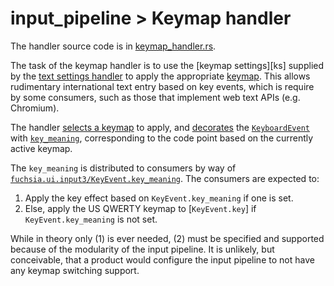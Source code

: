# input_pipeline > Keymap handler

The handler source code is in [keymap_handler.rs][kh].

The task of the keymap handler is to use the [keymap settings][ks] supplied by
the [text settings handler](text_settings_handler.md) to apply the appropriate
[keymap]. This allows rudimentary international text entry based on key events,
which is require by some consumers, such as those that implement web text APIs
(e.g. Chromium).

The handler [selects a keymap][sk] to apply, and [decorates][dec] the
[`KeyboardEvent`][ke] with [`key_meaning`][km], corresponding to the code point
based on the currently active keymap.

The `key_meaning` is distributed to consumers by way of
[`fuchsia.ui.input3/KeyEvent.key_meaning`][i3km].  The consumers are expected
to:

1. Apply the key effect based on `KeyEvent.key_meaning` if one is set.
2. Else, apply the US QWERTY keymap to [`KeyEvent.key`] if
   `KeyEvent.key_meaning` is not set.

While in theory only (1) is ever needed, (2) must be specified and supported
because of the modularity of the input pipeline. It is unlikely, but
conceivable, that a product would configure the input pipeline to not have any
keymap switching support.

[kh]: /src/ui/lib/input_pipeline/src/keymap_handler.rs
[keymap]: https://en.wikipedia.org/wiki/Keyboard_layout
[sk]: https://cs.opensource.google/fuchsia/fuchsia/+/main:src/lib/ui/keymaps/src/lib.rs;l=31;drc=d5e41f93794ae5548c4e0f65a2e52bc6490849be
[ke]: https://cs.opensource.google/fuchsia/fuchsia/+/main:src/ui/lib/input_pipeline/src/keyboard_binding.rs;l=36;drc=4a14bb79f879a47b46e15bf67c83fb3a5638835d
[km]: https://cs.opensource.google/fuchsia/fuchsia/+/main:src/ui/lib/input_pipeline/src/keyboard_binding.rs;l=57;drc=4a14bb79f879a47b46e15bf67c83fb3a5638835d
[dec]: https://cs.opensource.google/fuchsia/fuchsia/+/main:src/ui/lib/input_pipeline/src/keyboard_binding.rs;l=92;drc=4a14bb79f879a47b46e15bf67c83fb3a5638835d
[i3km]: https://cs.opensource.google/fuchsia/fuchsia/+/main:sdk/fidl/fuchsia.ui.input3/events.fidl;l=132;drc=f4c943310df266ca4fde85b9db374817e67c59a7
[i3k]: https://cs.opensource.google/fuchsia/fuchsia/+/main:sdk/fidl/fuchsia.ui.input3/events.fidl;l=113;drc=f4c943310df266ca4fde85b9db374817e67c59a7
